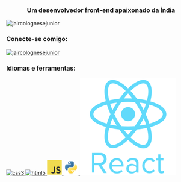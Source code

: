 <h3 align="center">Um desenvolvedor front-end apaixonado da Índia</h3>

<p align="left"> <img src="https://komarev.com/ghpvc/?username=jaircolognesejunior&label=Profile%20views&color= 0e75b6&style=flat" alt="jaircolognesejunior" /> </p>

<h3 align="left">Conecte-se comigo:</h3>
<p align="left">
<a href="https://fb. com/jaircolognesejunior" target="blank"><img align="center" src="https://raw.githubusercontent.com/rahuldkjain/github-profile-readme-generator/master/src/images/icons/Social/ facebook.svg" alt="jaircolognesejunior" height="30" width="40" /></a>
</p>

<h3 align="left">Idiomas e ferramentas:</h3>
<p align="left"> <a href="https://www.w3schools.com/css/" target="_blank" rel="noreferrer"> <img src="https://raw.githubusercontent. com/devicons/devicon/master/icons/css3/css3-original-wordmark.svg" alt="css3" width="40" height="40"/> </a> <a href="https:// www.w3.org/html/" target="_blank" rel="noreferrer"> <img src="https://raw.githubusercontent.com/devicons/devicon/master/icons/html5/html5-original-wordmark .svg" alt="html5" width="40" height="40"/> </a> <a href="https://developer.mozilla.org/en-US/docs/Web/JavaScript" destino ="_blank" rel="noreferrer"> <img src="https://raw.githubusercontent.com/devicons/devicon/master/icons/javascript/javascript-original.svg" alt="javascript" width="40" height="40"/ > </a> <a href="https://www.python.org" target="_blank" rel="noreferrer"> <img src="https://raw.githubusercontent.com/devicons/devicon/ master/icons/python/python-original.svg" alt="python" width="40" height="40"/> </a> <a href="https://reactjs.org/" target=" _blank" rel="noreferrer"> <img src="https://raw.githubusercontent.com/devicons/devicon/master/icons/react/react-original-wordmark.svg" alt="react"largura="40" altura="40"/> </a> </p>



